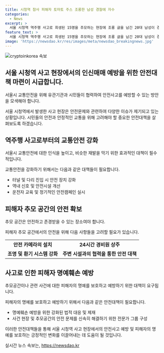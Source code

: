 ```yaml
---
title: 시청역 참사 피해자 토마토 주스 조롱한 남성 경찰에 자수
categories:
  - News
excerpt: >
  서울 시청역 역주행 사고로 희생된 15명을 추모하는 현장에 조롱 글을 남긴 20대 남성이 경찰에 자수했다. A씨는 현장에 피해자를 조롱하는 쪽지를 남긴 혐의로 입건됐으며, 더불어 다른 조롱성 쪽지글을 수거해 내사가 진행 중이다. 이에 더해 남대문경찰서와 사이벗사대는 모욕성 인터넷 게시글에 대해 내사를 시작했다. 사망자 9명 가운데 6명이 현장에서, 3명은 병원 이송 도중에 사망했다.
feature_text: >
  서울 시청역 역주행 사고로 희생된 15명을 추모하는 현장에 조롱 글을 남긴 20대 남성이 경찰에 자수했다. A씨는 현장에 피해자를 조롱하는 쪽지를 남긴 혐의로 입건됐으며, 더불어 다른 조롱성 쪽지글을 수거해 내사가 진행 중이다. 이에 더해 남대문경찰서와 사이벗사대는 모욕성 인터넷 게시글에 대해 내사를 시작했다. 사망자 9명 가운데 6명이 현장에서, 3명은 병원 이송 도중에 사망했다.
image: 'https://newsdao.kr/res/images/meta/newsdao_breakingnews.jpg'
---
```


<p><img src="https://newsdao.kr/res/images/meta/newsdao_breakingnews.jpg" alt="cryptoinkorea 속보" /></p>

<h2 data-ke-size="size26">서울 시청역 사고 현장에서의 인신매매 예방을 위한 안전대책 마련이 시급합니다.</h2>

<p data-ke-size="size16">서울시 교통안전을 위해 유관기관과 시민들이 협력하여 안전사고를 예방할 수 있는 방안을 모색해야 합니다.</p>

<p>서울 시청역에서 발생한 사고 현장은 안전문제와 관련하여 다양한 이슈가 제기되고 있는 상황입니다. 시민들의 안전과 안정적인 교통을 위해 고려해야 할 중요한 안전대책을 살펴보도록 하겠습니다.</p>

<h2 data-ke-size="size24">역주행 사고로부터의 교통안전 강화</h2>

<p data-ke-size="size16">서울시 교통안전에 대한 인식을 높이고, 비슷한 재발을 막기 위한 효과적인 대책이 필수적입니다.</p>

<p>교통안전을 강화하기 위해서는 다음과 같은 대책들이 필요합니다.</p>

<ul>
  <li>터널 및 다리 진입 시 안전 장치 강화</li>
  <li>역내 신호 및 안전시설 개선</li>
  <li>운전자 교육 및 정기적인 안전캠페인 실시</li>
</ul>

<h2 data-ke-size="size24">피해자 추모 공간의 안전 확보</h2>

<p data-ke-size="size16">추모 공간은 안전하고 존경받을 수 있는 장소여야 합니다.</p>

<p>피해자 추모 공간에서의 안전을 위해 다음 사항들을 고려할 필요가 있습니다.</p>

<table>
  <tr>
    <td style="text-align: center; height: 17px;"><b>안전 카메라의 설치</b></td>
    <td style="text-align: center; height: 17px;"><b>24시간 경비원 상주</b></td>
  </tr>
  <tr>
    <td style="text-align: center; height: 17px;"><b>조명 및 환기 시스템 강화</b></td>
    <td style="text-align: center; height: 17px;"><b>주변 시설과의 협력을 통한 안전 대책</b></td>
  </tr>
</table>

<h2 data-ke-size="size24">사고로 인한 피해자 명예훼손 예방</h2>

<p data-ke-size="size16">추모공간이나 관련 사건에 대한 피해자의 명예를 보호하고 예방하기 위한 대책이 요구됩니다.</p>

<p>피해자의 명예를 보호하고 예방하기 위해서 다음과 같은 안전대책이 필요합니다.</p>

<ul>
  <li>명예훼손 예방을 위한 강화된 법적 대응 및 제재</li>
  <li>사건 현장 및 추모공간의 안전 문제를 신속히 해결하기 위한 전문가 그룹 구성</li>
</ul>

<p>이러한 안전대책들을 통해 서울 시청역 사고 현장에서의 안전사고 예방 및 피해자의 명예를 보호하는 긍정적인 변화를 이끌어내는 데 도움이 될 것입니다.</p>
실시간 뉴스 속보는, <a href="https://newsdao.kr" rel="dofollow">https://newsdao.kr</a>


